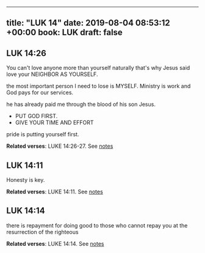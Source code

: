 
---
title: "LUK 14"
date: 2019-08-04 08:53:12 +00:00
book: LUK
draft: false
---

## LUK 14:26

You can't love anyone more than yourself naturally that's why Jesus said love your NEIGHBOR AS YOURSELF.

the most important person I need to lose is MYSELF. Ministry is work and God pays for our services.

he has already paid me through the blood of his son Jesus.

- PUT GOD FIRST. 
- GIVE YOUR TIME AND EFFORT

pride is putting yourself first.

**Related verses**: LUKE 14:26-27. See [notes](https://my.bible.com/notes/3223346053231927700)


## LUK 14:11

Honesty is key.

**Related verses**: LUKE 14:11. See [notes](https://my.bible.com/notes/3221947089127465743)


## LUK 14:14

there is repayment for doing good to those who cannot repay you at the resurrection of the righteous

**Related verses**: LUKE 14:14. See [notes](https://my.bible.com/notes/3221145562590733045)

